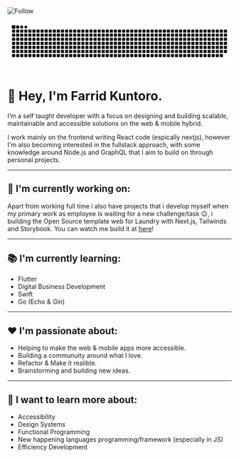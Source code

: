 ![Follow](https://img.shields.io/twitter/follow/FarridKuntoro?color=%231DA1F2&logo=Twitter&style=flat-square)

<a href="https://github.com/farridkun"><img src="https://github.com/Platane/snk/raw/output/github-contribution-grid-snake.svg"></a>

# 👋 Hey, I'm Farrid Kuntoro.

I’m a self taught developer with a focus on designing and building scalable, maintainable and accessible solutions on the web & mobile hybrid.

I work mainly on the frontend writing React code (espically nextjs), however I'm also becoming interested in the fullstack approach, with some knowledge around Node.js and GraphQL that I aim to build on through personal projects.

--- 

## 🚀 I'm currently working on: 

Apart from working full time i also have projects that i develop myself when my primary work as employee is waiting for a new challenge/task 😉, i building the Open Source template web for Laundry with Next.js, Tailwinds and Storybook. You can watch me build it at [here](https://github.com/farridkun/LaundryKun)!

--- 

## 📚 I'm currently learning: 

- Flutter
- Digital Business Development
- Swift
- Go (Echo & Gin)

--- 

## ❤ I'm passionate about: 

- Helping to make the web & mobile apps more accessible.
- Building a communuity around what I love.
- Refactor & Make it realible.
- Brainstorming and building new ideas.

---

## 💭 I want to learn more about: 

- Accessibility
- Design Systems
- Functional Programming
- New happening languages programming/framework (especially in JS)
- Efficiency Development
